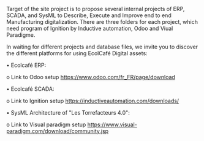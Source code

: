 Target of the site project is to propose several internal projects of ERP, SCADA, and SysML to Describe, Execute and Improve end to end Manufacturing digitalization. There are three folders for each project, which need program of Ignition by Inductive automation, Odoo and Viual Paradigme.

In waiting for different projects and database files, we invite you to discover the  different platforms for using EcolCafé Digital assets:

•	Ecolcafé ERP:

o	Link to Odoo setup https://www.odoo.com/fr_FR/page/download

•	Ecolcafé SCADA:

o	Link to Ignition setup https://inductiveautomation.com/downloads/

•	SysML Architecture of "Les Torrefacteurs 4.0":

o	Link to Visual paradigm setup https://www.visual-paradigm.com/download/community.jsp

